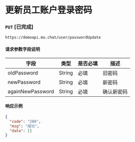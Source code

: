# 更新员工账户登录密码
### `PUT`  [已完成]
```
https://demoapi.mo.chat/user/passwordUpdate
```

#### 请求参数字段说明

| 字段  | 类型 | 是否必填 | 描述|
| ------------- | ------------- | ------------------ | ------------------ |
| oldPassword  | String  | 必填 | 旧密码 |
| newPassword  | String  | 必填 | 新密码 |
| againNewPassword  | String  | 必填 | 确认新密码 |


#### 响应示例

```json
{
  "code": "200",
  "msg": "成功",
  "data": []
}
```